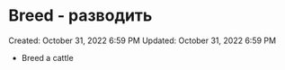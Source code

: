 # Breed - разводить

Created: October 31, 2022 6:59 PM
Updated: October 31, 2022 6:59 PM

- Breed a cattle